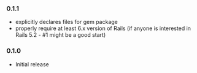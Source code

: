 ### 0.1.1

- explicitly declares files for gem package
- properly require at least 6.x version of Rails (if anyone is interested in Rails 5.2 - #1 might be a good start)

### 0.1.0

- Initial release
